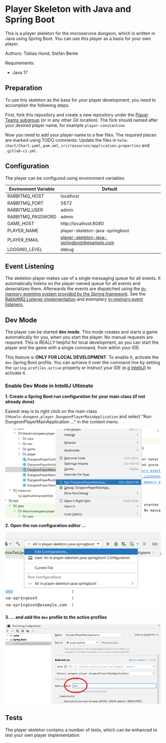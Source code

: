 # Player Skeleton with Java and Spring Boot

This is a player skeleton for the microservice dungeon, which is written in Java using Spring Boot.
You can use this player as a basis for your own player. 

Authors: Tobias Hund, Stefan Bente

Requirements:
- Java 17

## Preparation

To use this skeleton as the base for your player development, you need to accomplish the following steps.

First, fork this repository and create a new repository under 
the [Player Teams subgroup](https://gitlab.com/the-microservice-dungeon/player-teams) (or in any other Git location).
The fork should named after your desired player name, for example `player-constantine`.

Now you need to add your player-name to a few files. The required places are marked using TODO comments.
Update the files in `helm-chart/Chart.yaml`, `pom.xml`, `src/resources/application.properties` and `.gitlab-ci.yml`.


## Configuration

The player can be configured using environment variables:

| Environment Variable | Default                                      |
|----------------------|----------------------------------------------|
| RABBITMQ_HOST        | localhost                                    |
| RABBITMQ_PORT        | 5672                                         |
| RABBITMQ_USER        | admin                                        |
| RABBITMQ_PASSWORD    | admin                                        |
| GAME_HOST            | http://localhost:8080                        |
| PLAYER_NAME          | player-skeleton-java-springboot              |
| PLAYER_EMAIL         | player-skeleton-java-springboot@example.com  |
| LOGGING_LEVEL        | debug                                        |


## Event Listening

The skeleton player makes use of a single messaging queue for all events. It automatically listens
on the player-owned queue for all events and deserializes them. Afterwards the events are dispatched
using the [in-memory eventing system provided by the Spring framework](https://docs.spring.io/spring-framework/reference/core/beans/context-introduction.html).
See the [RabbitMQ Listener implementation](src/main/java/thkoeln/dungeon/player/player/application/PlayerEventListener.java)
and exemplary [in-memory event listeners](src/main/java/thkoeln/dungeon/player/game/application/GameEventListener.java).

## Dev Mode

The player can be started **dev mode**. This mode creates and starts a game automatically for you, when you 
start the player. No manual requests are required. This is _REALLY_ helpful for local development, as 
you can start the player and the game with a single command, from within your IDE.

This feature is **ONLY FOR LOCAL DEVELOPMENT**. To enable it, activate the `dev` Spring Boot profile. 
You can achieve it over the command line by setting the `spring.profiles.active` property or 
instruct your IDE (e.g [IntelliJ](https://www.jetbrains.com/help/idea/run-debug-configuration-spring-boot.html#modify-options)) to activate it. 

### Enable Dev Mode in IntelliJ Ultimate

**1. Create a Spring Boot run configuration for your main class (if not already done)**

Easiest way is to right click on the main class `thkoeln.dungeon.player.DungeonPlayerMainApplication` 
and select "Run DungeonPlayerMainApplication ..." in the context menu.
 
![Create Spring Boot run configuration](/images/activate-dev-mode0.png)

**2. Open the run configuration editor ...**

![Create Spring Boot run configuration](/images/activate-dev-mode1.png)

**3. ... and add the `dev` profile to the active profiles**

![Create Spring Boot run configuration](/images/activate-dev-mode2.jpg)


## Tests

The player skeleton contains a number of tests, which can be enhanced to test your own player implementation.
